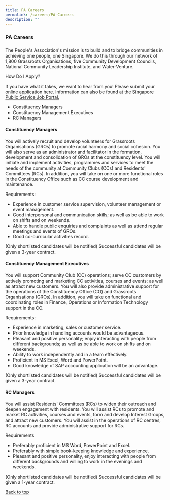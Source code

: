 ```yaml
---
title: PA Careers
permalink: /careers/PA-Careers
description: ""
---
```

### PA Careers
### 

The People's Association's mission is to build and to bridge communities in achieving one people, one Singapore. We do this through our network of 1,800 Grassroots Organisations, five Community Development Councils, National Community Leadership Institute, and Water-Venture.

How Do I Apply?

If you have what it takes, we want to hear from you! Please submit your online application [here](https://careers.pageuppeople.com/688/cwlive/en/filter/?search-keyword=&category=&brand=people%27s+association&job-sector). Information can also be found at the [Singapore Public Service Job Portal.](https://www.careers.gov.sg/)

* Constituency Managers
* Constituency Management Executives
* RC Managers

#### Constituency Managers
#### 
You will actively recruit and develop volunteers for Grassroots Organisations (GROs) to promote racial harmony and social cohesion. You will also serve as an administrator and facilitator in the formation, development and consolidation of GROs at the constituency level. You will initiate and implement activities, programmes and services to meet the needs of the community at Community Clubs (CCs) and Residents' Committees (RCs). In addition, you will take on one or more functional roles in the Constituency Office such as CC course development and maintenance.

Requirements:

* Experience in customer service supervision, volunteer management or event management.
* Good interpersonal and communication skills; as well as be able to work on shifts and on weekends.
* Able to handle public enquiries and complaints as well as attend regular meetings and events of GROs.
* Good co-curricular activities record.


(Only shortlisted candidates will be notified)
Successful candidates will be given a 3-year contract.


#### Constituency Management Executives
#### 
You will support Community Club (CC) operations; serve CC customers by actively promoting and marketing CC activities, courses and events; as well as attract new customers. You will also provide administrative support for the operations of the Constituency Office (CO) and Grassroots Organisations (GROs). In addition, you will take on functional and coordinating roles in Finance, Operations or Information Technology support in the CO.

Requirements:

* Experience in marketing, sales or customer service.
* Prior knowledge in handling accounts would be advantageous.
* Pleasant and positive personality; enjoy interacting with people from different backgrounds; as well as be able to work on shifts and on weekends.
* Ability to work independently and in a team effectively.
* Proficient in MS Excel, Word and PowerPoint.
* Good knowledge of SAP accounting application will be an advantage.


(Only shortlisted candidates will be notified)
Successful candidates will be given a 3-year contract.


#### RC Managers
#### 
You will assist Residents' Committees (RCs) to widen their outreach and deepen engagement with residents. You will assist RCs to promote and market RC activities, courses and events, form and develop Interest Groups, and attract new customers. You will assist in the operations of RC centres, RC accounts and provide administrative support for RCs.

Requirements

* Preferably proficient in MS Word, PowerPoint and Excel.
* Preferably with simple book-keeping knowledge and experience.
* Pleasant and positive personality, enjoy interacting with people from different backgrounds and willing to work in the evenings and weekends.


(Only shortlisted candidates will be notified)
Successful candidates will be given a 1-year contract.

[Back to top](#1)